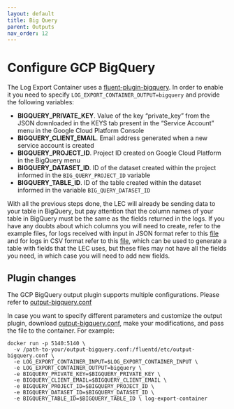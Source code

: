 ```yaml
---
layout: default
title: Big Query
parent: Outputs
nav_order: 12
---
```

# Configure GCP BigQuery

The Log Export Container uses a [fluent-plugin-bigquery](https://github.com/fluent-plugins-nursery/fluent-plugin-bigquery). In order to enable it you need to specify `LOG_EXPORT_CONTAINER_OUTPUT=bigquery` and provide the following variables:
* **BIGQUERY_PRIVATE_KEY**.  Value of the key “private_key” from the JSON downloaded in the KEYS tab present in the “Service Account” menu in the Google Cloud Platform Console
* **BIGQUERY_CLIENT_EMAIL**.  Email address generated when a new service account is created
* **BIGQUERY_PROJECT_ID**.  Project ID created on Google Cloud Platform in the BigQuery menu
* **BIGQUERY_DATASET_ID**.  ID of the dataset created within the project informed in the `BIG_QUERY_PROJECT_ID` variable
* **BIGQUERY_TABLE_ID**.  ID of the table created within the dataset informed in the variable `BIG_QUERY_DATASET_ID`

With all the previous steps done, the LEC will already be sending data to your table in BigQuery, but pay attention that the column names of your table in BigQuery must be the same as the fields returned in the logs. If you have any doubts
about which columns you will need to create, refer to the example files, for logs received with input in JSON format refer to this [file](../examples/bigquery_table_schema_json_input_example.json) and for logs in CSV format refer to this
[file](../examples/bigquery_table_schema_csv_input_example.json), which can be used to generate a table with fields that the LEC uses, but these files may not have all the fields you need, in which case you will need to add new fields.

## Plugin changes

The GCP BigQuery output plugin supports multiple configurations. Please refer to [output-bigquery.conf](../fluentd/etc/output-bigquery.conf)

In case you want to specify different parameters and customize the output plugin, download [output-bigquery.conf](../fluentd/etc/output-bigquery.conf), make your modifications, and pass the file to the container. For example:
```
docker run -p 5140:5140 \
  -v /path-to-your/output-bigquery.conf:/fluentd/etc/output-bigquery.conf \
  -e LOG_EXPORT_CONTAINER_INPUT=$LOG_EXPORT_CONTAINER_INPUT \
  -e LOG_EXPORT_CONTAINER_OUTPUT=bigquery \
  -e BIGQUERY_PRIVATE_KEY=$BIGQUERY_PRIVATE_KEY \
  -e BIGQUERY_CLIENT_EMAIL=$BIGQUERY_CLIENT_EMAIL \  
  -e BIGQUERY_PROJECT_ID=$BIGQUERY_PROJECT_ID \  
  -e BIGQUERY_DATASET_ID=$BIGQUERY_DATASET_ID \  
  -e BIGQUERY_TABLE_ID=$BIGQUERY_TABLE_ID \ log-export-container 
```
